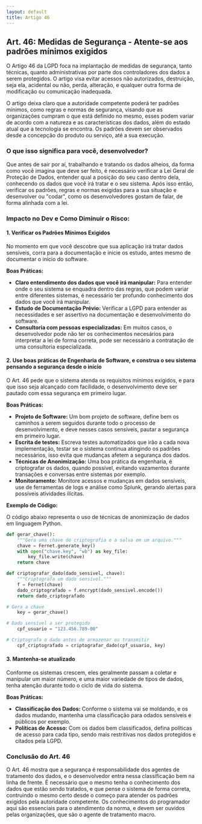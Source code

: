 ```yaml
---
layout: default
title: Artigo 46
---
```


## Art. 46: Medidas de Segurança - Atente-se aos padrões mínimos exigidos

O Artigo 46 da LGPD foca na implantação de medidas de segurança, tanto técnicas, quanto administrativas por parte dos controladores dos dados a serem protegidos. O artigo visa evitar acessos não autorizados, destruição, seja ela, acidental ou não, perda, alteração, e qualquer outra forma de modificação ou comunicação inadequada. 

O artigo deixa claro que a autoridade competente poderá ter padrões mínimos, como regras e normas de segurança, visando que as organizações cumpram o que está definido no mesmo, esses podem variar de acordo com a natureza e as características dos dados, além do estado atual que a tecnologia se encontra. Os padrões devem ser observados desde a concepção do produto ou serviço, até a sua execução.

### O que isso significa para você, desenvolvedor?

Que antes de sair por aí, trabalhando e tratando os dados alheios, da forma como você imagina que deve ser feito, é necessário verificar a Lei Geral de Proteção de Dados, entender qual a posição do seu caso dentro dela, conhecendo os dados que você irá tratar e o seu sistema. Após isso então, verificar os padrões, regras e normas exigidas para a sua situação e desenvolver ou "codar", como os desenvolvedores gostam de falar, de forma alinhada com a lei. 

### Impacto no Dev e Como Diminuir o Risco:

#### 1. Verificar os Padrões Mínimos Exigidos

No momento em que você descobre que sua aplicação irá tratar dados sensíveis, corra para a documentação e inicie os estudo, antes mesmo de documentar o início do software.

**Boas Práticas:**

*   **Claro entendimento dos dados que você irá manipular:** Para entender onde o seu sistema se enquadra dentro das regras, que podem variar entre diferentes sistemas, é necessário ter profundo conhecimento dos dados que você irá manipular.
*   **Estudo de Documentação Prévio:** Verificar a LGPD para entender as necessidades e ser assertivo na documentação e desenvolvimento do software.
*   **Consultoria com pessoas especializadas:** Em muitos casos, o desenvolvedor pode não ter os conhecimentos necesários para interpretar a lei de forma correta, pode ser necessário a contratação de uma consultoria especializada.

#### 2. Use boas práticas de Engenharia de Software, e construa o seu sistema pensando a segurança desde o início

O Art. 46 pede que o sistema atenda os requisitos mínimos exigidos, e para que isso seja alcançado com facilidade, o desenvolvimento deve ser pautado com essa segurança em primeiro lugar.

**Boas Práticas:**

*   **Projeto de Software:** Um bom projeto de software, define bem os caminhos a serem seguidos durante todo o processo de desenvolvimento, e deve nesses casos sensíveis, pautar a segurança em primeiro lugar.
*   **Escrita de testes:** Escreva testes automatizados que irão a cada nova implementação, testar se o sistema continua atingindo os padrões necessários, isso evita que mudanças afetem a segurança dos dados.
*   **Técnicas de Anonimização:** Uma boa prática da engenharia, é criptografar os dados, quando possível, evitando vazamentos durante transações e conversas entre sistemas por exemplo.
*   **Monitoramento:** Monitore acessos e mudanças em dados sensíveis, use de ferramentas de logs e análise como Splunk, gerando alertas para possíveis atividades ilícitas.


**Exemplo de Código:**

O código abaixo representa o uso de técnicas de anonimização de dados em linguagem Python.

```python
def gerar_chave():
    """Gera uma chave de criptografia e a salva em um arquivo."""
    chave = Fernet.generate_key()
    with open("chave.key", "wb") as key_file:
        key_file.write(chave)
    return chave

def criptografar_dado(dado_sensivel, chave):
    """Criptografa um dado sensível."""
    f = Fernet(chave)
    dado_criptografado = f.encrypt(dado_sensivel.encode())
    return dado_criptografado

# Gera a chave
    key = gerar_chave()

# Dado sensível a ser protegido
    cpf_usuario = "123.456.789-00"

# Criptografa o dado antes de armazenar ou transmitir
    cpf_criptografado = criptografar_dado(cpf_usuario, key)
```

#### 3. Mantenha-se atualizado 

Conforme os sistemas crescem, eles geralmente passam a coletar e manipular um maior número, e uma maior variedade de tipos de dados, tenha atenção durante todo o ciclo de vida do sistema.

**Boas Práticas:**

*   **Classificação dos Dados:** Conforme o sistema vai se moldando, e os dados mudando, mantenha uma classificação para odados sensíveis e públicos por exemplo.
*   **Políticas de Acesso:** Com os dados bem classificados, defina políticas de acesso para cada tipo, sendo mais restritivas nos dados protegidos e citados pela LGPD.

### Conclusão do Art. 46

O Art. 46 mostra que a segurança é responsabilidade dos agentes de tratamento dos dados, e o desenvolvedor entra nessa classificação bem na linha de frente. É necessário que o mesmo tenha o conhecimento dos dados que estão sendo tratados, e que pense o sistema de forma correta, contruindo o mesmo certo desde o começo para atender os padrões exigidos pela autoridade competente. Os conhecimentos do programador aqui são essenciais para o atendimento da norma, e devem ser ouvidos pelas organizações, que são o agente de tratamento macro.


